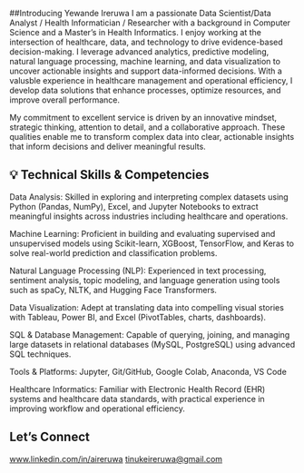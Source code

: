 ##Introducing Yewande Ireruwa
I am a passionate Data Scientist/Data Analyst / Health Informatician / Researcher with a background in Computer Science and a Master’s in Health Informatics. I enjoy working at the intersection of healthcare, data, and technology to drive evidence-based decision-making. I leverage advanced analytics, predictive modeling, natural language processing, machine learning, and data visualization to uncover actionable insights and support data-informed decisions. With a valusble experience in healthcare management and operational efficiency, I develop data solutions that enhance processes, optimize resources, and improve overall performance.

My commitment to excellent service is driven by an innovative mindset, strategic thinking, attention to detail, and a collaborative approach. These qualities enable me to transform complex data into clear, actionable insights that inform decisions and deliver meaningful results.


💡 Technical Skills & Competencies
--- 

Data Analysis: Skilled in exploring and interpreting complex datasets using Python (Pandas, NumPy), Excel, and Jupyter Notebooks to extract meaningful insights across industries including healthcare and operations.

Machine Learning: Proficient in building and evaluating supervised and unsupervised models using Scikit-learn, XGBoost, TensorFlow, and Keras to solve real-world prediction and classification problems.

Natural Language Processing (NLP): Experienced in text processing, sentiment analysis, topic modeling, and language generation using tools such as spaCy, NLTK, and Hugging Face Transformers.

Data Visualization: Adept at translating data into compelling visual stories with Tableau, Power BI, and Excel (PivotTables, charts, dashboards).

SQL & Database Management: Capable of querying, joining, and managing large datasets in relational databases (MySQL, PostgreSQL) using advanced SQL 
techniques.

Tools & Platforms: Jupyter, Git/GitHub, Google Colab, Anaconda, VS Code

Healthcare Informatics: Familiar with Electronic Health Record (EHR) systems and healthcare data standards, with practical experience in improving workflow and operational efficiency.

Let’s Connect
---
www.linkedin.com/in/aireruwa
tinukeireruwa@gmail.com



